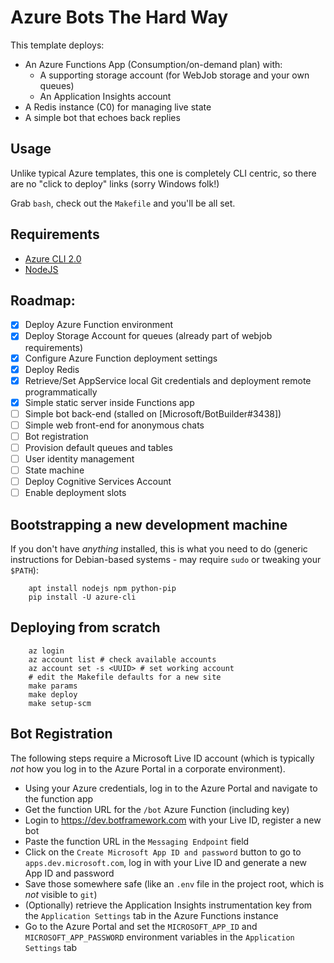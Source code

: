 # Azure Bots The Hard Way

This template deploys:

* An Azure Functions App (Consumption/on-demand plan) with:
  * A supporting storage account (for WebJob storage and your own queues)
  * An Application Insights account
* A Redis instance (C0) for managing live state
* A simple bot that echoes back replies

## Usage

Unlike typical Azure templates, this one is completely CLI centric, so there are no "click to deploy" links (sorry Windows folk!)

Grab `bash`, check out the `Makefile` and you'll be all set.

## Requirements

* [Azure CLI 2.0][az]
* [NodeJS][n]

## Roadmap:

* [x] Deploy Azure Function environment
* [x] Deploy Storage Account for queues (already part of webjob requirements)
* [x] Configure Azure Function deployment settings
* [x] Deploy Redis
* [x] Retrieve/Set AppService local Git credentials and deployment remote programmatically
* [x] Simple static server inside Functions app
* [ ] Simple bot back-end (stalled on [Microsoft/BotBuilder#3438])
* [ ] Simple web front-end for anonymous chats
* [ ] Bot registration
* [ ] Provision default queues and tables
* [ ] User identity management
* [ ] State machine
* [ ] Deploy Cognitive Services Account
* [ ] Enable deployment slots

[az]: https://github.com/Azure/azure-cli
[n]: https://nodejs.org


## Bootstrapping a new development machine

If you don't have _anything_ installed, this is what you need to do (generic instructions for Debian-based systems - may require `sudo` or tweaking your `$PATH`):

        apt install nodejs npm python-pip
        pip install -U azure-cli

## Deploying from scratch
    
        az login
        az account list # check available accounts
        az account set -s <UUID> # set working account
        # edit the Makefile defaults for a new site
        make params
        make deploy
        make setup-scm

## Bot Registration

The following steps require a Microsoft Live ID account (which is typically _not_ how you log in to the Azure Portal in a corporate environment).

* Using your Azure credentials, log in to the Azure Portal and navigate to the function app
* Get the function URL for the `/bot` Azure Function (including key) 
* Login to https://dev.botframework.com with your Live ID, register a new bot
* Paste the function URL in the `Messaging Endpoint` field
* Click on the `Create Microsoft App ID and password` button to go to `apps.dev.microsoft.com`, log in with your Live ID and generate a new App ID and password
* Save those somewhere safe (like an `.env` file in the project root, which is _not_ visible to `git`)
* (Optionally) retrieve the Application Insights instrumentation key from the `Application Settings` tab in the Azure Functions instance
* Go to the Azure Portal and set the `MICROSOFT_APP_ID` and `MICROSOFT_APP_PASSWORD` environment variables in the `Application Settings` tab